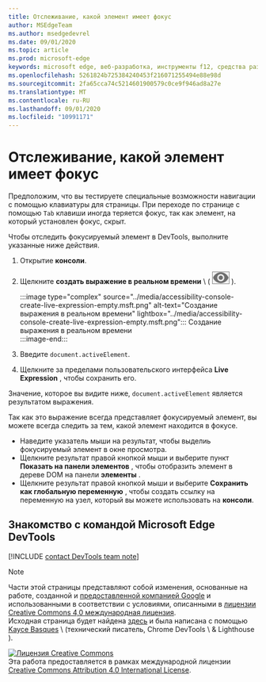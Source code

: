 ```yaml
---
title: Отслеживание, какой элемент имеет фокус
author: MSEdgeTeam
ms.author: msedgedevrel
ms.date: 09/01/2020
ms.topic: article
ms.prod: microsoft-edge
keywords: microsoft edge, веб-разработка, инструменты f12, средства разработчика
ms.openlocfilehash: 5261824b725384240453f216071255494e88e98d
ms.sourcegitcommit: 2fa65cca74c5214601900579c0ce9f946ad8a27e
ms.translationtype: MT
ms.contentlocale: ru-RU
ms.lasthandoff: 09/01/2020
ms.locfileid: "10991171"
---
```

<!-- Copyright Kayce Basques 

   Licensed under the Apache License, Version 2.0 (the "License");
   you may not use this file except in compliance with the License.
   You may obtain a copy of the License at

       https://www.apache.org/licenses/LICENSE-2.0

   Unless required by applicable law or agreed to in writing, software
   distributed under the License is distributed on an "AS IS" BASIS,
   WITHOUT WARRANTIES OR CONDITIONS OF ANY KIND, either express or implied.
   See the License for the specific language governing permissions and
   limitations under the License.  -->  

# Отслеживание, какой элемент имеет фокус  

Предположим, что вы тестируете специальные возможности навигации с помощью клавиатуры для страницы.  При переходе по странице с помощью `Tab` клавиши иногда теряется фокус, так как элемент, на который установлен фокус, скрыт.  

Чтобы отследить фокусируемый элемент в DevTools, выполните указанные ниже действия.  

1.  Открытие **консоли**.  
1.  Щелкните **создать выражение в реальном времени** \ ( ![ создать выражение в реальном времени ][ImageCreateIcon] ).  
    
    :::image type="complex" source="../media/accessibility-console-create-live-expression-empty.msft.png" alt-text="Создание выражения в реальном времени" lightbox="../media/accessibility-console-create-live-expression-empty.msft.png":::
       Создание выражения в реальном времени  
    :::image-end:::  
    
1.  Введите `document.activeElement`.  
1.  Щелкните за пределами пользовательского интерфейса **Live Expression** , чтобы сохранить его.  
    
Значение, которое вы видите ниже, `document.activeElement` является результатом выражения.  

Так как это выражение всегда представляет фокусируемый элемент, вы можете всегда следить за тем, какой элемент находится в фокусе.  

*   Наведите указатель мыши на результат, чтобы выделиь фокусируемый элемент в окне просмотра.  
*   Щелкните результат правой кнопкой мыши и выберите пункт **Показать на панели элементов** , чтобы отобразить элемент в дереве DOM на панели **элементы** .  
*   Щелкните результат правой кнопкой мыши и выберите **Сохранить как глобальную переменную** , чтобы создать ссылку на переменную на узел, который вы можете использовать на **консоли**.  

## Знакомство с командой Microsoft Edge DevTools  

[!INCLUDE [contact DevTools team note](../includes/contact-devtools-team-note.md)]  

<!-- image links -->  

[ImageCreateIcon]: ../media/create-live-expression-icon.msft.png  

<!-- links -->  

> [!NOTE]
> Части этой страницы представляют собой изменения, основанные на работе, созданной и [предоставленной компанией Google][GoogleSitePolicies] и использованными в соответствии с условиями, описанными в [лицензии Creative Commons 4,0 международная лицензия][CCA4IL].  
> Исходная страница будет найдена [здесь](https://developers.google.com/web/tools/chrome-devtools/accessibility/focus) и была написана с помощью [Kayce Basques][KayceBasques] \ (технический писатель, Chrome DevTools \ & Lighthouse \).  

[![Лицензия Creative Commons][CCby4Image]][CCA4IL]  
Эта работа предоставляется в рамках международной лицензии [Creative Commons Attribution 4.0 International License][CCA4IL].  

[CCA4IL]: https://creativecommons.org/licenses/by/4.0  
[CCby4Image]: https://i.creativecommons.org/l/by/4.0/88x31.png  
[GoogleSitePolicies]: https://developers.google.com/terms/site-policies  
[KayceBasques]: https://developers.google.com/web/resources/contributors/kaycebasques  
